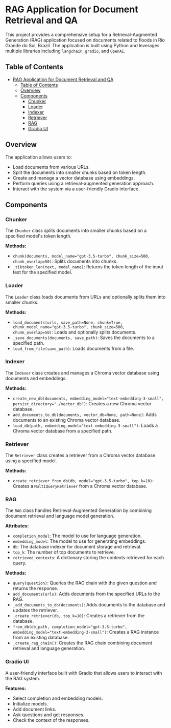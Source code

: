 # RAG Application for Document Retrieval and QA

This project provides a comprehensive setup for a Retrieval-Augmented Generation (RAG) application focused on documents related to floods in Rio Grande do Sul, Brazil. The application is built using Python and leverages multiple libraries including `langchain`, `gradio`, and `OpenAI`.

## Table of Contents
- [RAG Application for Document Retrieval and QA](#rag-application-for-document-retrieval-and-qa)
  - [Table of Contents](#table-of-contents)
  - [Overview](#overview)
  - [Components](#components)
    - [Chunker](#chunker)
    - [Loader](#loader)
    - [Indexer](#indexer)
    - [Retriever](#retriever)
    - [RAG](#rag)
    - [Gradio UI](#gradio-ui)

## Overview

The application allows users to:
- Load documents from various URLs.
- Split the documents into smaller chunks based on token length.
- Create and manage a vector database using embeddings.
- Perform queries using a retrieval-augmented generation approach.
- Interact with the system via a user-friendly Gradio interface.

## Components

### Chunker
The `Chunker` class splits documents into smaller chunks based on a specified model's token length.

**Methods:**
- `chunk(documents, model_name="gpt-3.5-turbo", chunk_size=500, chunk_overlap=50)`: Splits documents into chunks.
- `_tiktoken_len(text, model_name)`: Returns the token length of the input text for the specified model.

### Loader
The `Loader` class loads documents from URLs and optionally splits them into smaller chunks.

**Methods:**
- `load_documents(urls, save_path=None, chunk=True, chunk_model_name="gpt-3.5-turbo", chunk_size=500, chunk_overlap=50)`: Loads and optionally splits documents.
- `_save_documents(documents, save_path)`: Saves the documents to a specified path.
- `load_from_file(save_path)`: Loads documents from a file.

### Indexer
The `Indexer` class creates and manages a Chroma vector database using documents and embeddings.

**Methods:**
- `create_new_db(documents, embedding_model="text-embedding-3-small", persist_directory="./vector_db")`: Creates a new Chroma vector database.
- `add_documents_to_db(documents, vector_db=None, path=None)`: Adds documents to an existing Chroma vector database.
- `load_db(path, embedding_model="text-embedding-3-small")`: Loads a Chroma vector database from a specified path.

### Retriever
The `Retriever` class creates a retriever from a Chroma vector database using a specified model.

**Methods:**
- `create_retriever_from_db(db, model="gpt-3.5-turbo", top_k=10)`: Creates a `MultiQueryRetriever` from a Chroma vector database.

### RAG
The `RAG` class handles Retrieval-Augmented Generation by combining document retrieval and language model generation.

**Attributes:**
- `completion_model`: The model to use for language generation.
- `embedding_model`: The model to use for generating embeddings.
- `db`: The database indexer for document storage and retrieval.
- `top_k`: The number of top documents to retrieve.
- `retrieved_contexts`: A dictionary storing the contexts retrieved for each query.

**Methods:**
- `query(question)`: Queries the RAG chain with the given question and returns the response.
- `add_documents(urls)`: Adds documents from the specified URLs to the RAG.
- `_add_documents_to_db(documents)`: Adds documents to the database and updates the retriever.
- `_create_retriever(db, top_k=10)`: Creates a retriever from the database.
- `from_db(db_path, completion_model="gpt-3.5-turbo", embedding_model="text-embedding-3-small")`: Creates a RAG instance from an existing database.
- `_create_rag_chain()`: Creates the RAG chain combining document retrieval and language generation.

### Gradio UI
A user-friendly interface built with Gradio that allows users to interact with the RAG system.

**Features:**
- Select completion and embedding models.
- Initialize models.
- Add document links.
- Ask questions and get responses.
- Check the context of the responses.

